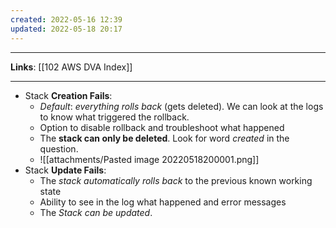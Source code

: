 ```yaml
---
created: 2022-05-16 12:39
updated: 2022-05-18 20:17
---
```

---
**Links**: [[102 AWS DVA Index]]

---
- Stack **Creation Fails**:
	- *Default*: *everything rolls back* (gets deleted). We can look at the logs to know what triggered the rollback.
	- Option to disable rollback and troubleshoot what happened
	- The **stack can only be deleted**. Look for word *created* in the question.
	- ![[attachments/Pasted image 20220518200001.png]]
- Stack **Update Fails**:
	- The *stack automatically rolls back* to the previous known working state
	- Ability to see in the log what happened and error messages
	- The *Stack can be updated*.
